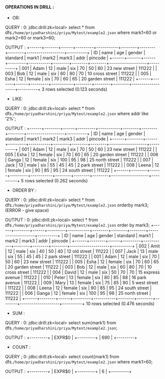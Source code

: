 #### OPERATIONS IN DRILL :
- OR:

QUERY :
0: jdbc:drill:zk=local> select * from  dfs.`/home/priyadharshini/priya/Mytest/example2.json` where mark1=60 or mark2=60 or mark3=60;

OUTPUT :
+------+-------+------+---------+-----------+--------+--------+--------+-------------------+----------+
|  ID  | name  | age  | gender  | standard  | mark1  | mark2  | mark3  |       addr        | pincode  |
+------+-------+------+---------+-----------+--------+--------+--------+-------------------+----------+
| 001  | Adam  | 12   | male    | six       | 70     | 50     | 60     | 23 new street     | 111222   |
| 003  | Bob   | 12   | male    | six       | 60     | 80     | 70     | 10 cross street   | 111222   |
| 005  | Esha  | 12   | female  | six       | 70     | 60     | 65     | 20 garden street  | 111222   |
+------+-------+------+---------+-----------+--------+--------+--------+-------------------+----------+
3 rows selected (0.123 seconds)

- LIKE:

QUERY :
0: jdbc:drill:zk=local> select * from  dfs.`/home/priyadharshini/priya/Mytest/example2.json` where  addr like '2%';

OUTPUT :
+------+--------+------+---------+-----------+--------+--------+--------+-------------------+----------+
|  ID  |  name  | age  | gender  | standard  | mark1  | mark2  | mark3  |       addr        | pincode  |
+------+--------+------+---------+-----------+--------+--------+--------+-------------------+----------+
| 001  | Adam   | 12   | male    | six       | 70     | 50     | 60     | 23 new street     | 111222   |
| 005  | Esha   | 12   | female  | six       | 70     | 60     | 65     | 20 garden street  | 111222   |
| 006  | Ganga  | 12   | female  | six       | 100    | 95     | 98     | 25 north street   | 111222   |
| 007  | Jack   | 13   | male    | six       | 55     | 45     | 45     | 2 park street     | 111222   |
| 008  | Leena  | 12   | female  | six       | 90     | 85     | 95     | 24 south street   | 111222   |
+------+--------+------+---------+-----------+--------+--------+--------+-------------------+----------+
5 rows selected (0.262 seconds)

- ORDER BY :

QUERY :
0: jdbc:drill:zk=local> select * from  dfs.`/home/priyadharshini/priya/Mytest/example2.json` orderby  mark3; (ERROR - give space)

OUTPUT :
0: jdbc:drill:zk=local> select * from  dfs.`/home/priyadharshini/priya/Mytest/example2.json` order by  mark3;
+------+--------+------+---------+-----------+--------+--------+--------+--------------------+----------+
|  ID  |  name  | age  | gender  | standard  | mark1  | mark2  | mark3  |        addr        | pincode  |
+------+--------+------+---------+-----------+--------+--------+--------+--------------------+----------+
| 002  | Amit   | 12   | male    | six       | 40     | 50     | 40     | 12 old street      | 111222   |
| 007  | Jack   | 13   | male    | six       | 55     | 45     | 45     | 2 park street      | 111222   |
| 001  | Adam   | 12   | male    | six       | 70     | 50     | 60     | 23 new street      | 111222   |
| 005  | Esha   | 12   | female  | six       | 70     | 60     | 65     | 20 garden street   | 111222   |
| 003  | Bob    | 12   | male    | six       | 60     | 80     | 70     | 10 cross street    | 111222   |
| 004  | David  | 12   | male    | six       | 50     | 70     | 70     | 15 express avenue  | 111222   |
| 010  | Peter  | 13   | female  | six       | 80     | 85     | 88     | 16 park avenue     | 111222   |
| 009  | Mary   | 13   | female  | six       | 75     | 85     | 90     | 5 west street      | 111222   |
| 008  | Leena  | 12   | female  | six       | 90     | 85     | 95     | 24 south street    | 111222   |
| 006  | Ganga  | 12   | female  | six       | 100    | 95     | 98     | 25 north street    | 111222   |
+------+--------+------+---------+-----------+--------+--------+--------+--------------------+----------+
10 rows selected (0.476 seconds)

- SUM :

QUERY :
0: jdbc:drill:zk=local> select sum(mark1) from  dfs.`/home/priyadharshini/priya/Mytest/example2.json`;

OUTPUT :
+---------+
| EXPR$0  |
+---------+
| 690     |
+---------+

- COUNT :

QUERY ;
0: jdbc:drill:zk=local> select count(mark1) from  dfs.`/home/priyadharshini/priya/Mytest/example2.json` where mark1>60;

OUTPUT :
+---------+
| EXPR$0  |
+---------+
| 6       |
+---------+







